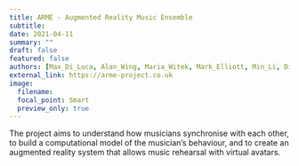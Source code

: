 ```yaml
---
title: ARME - Augmented Reality Music Ensemble
subtitle:
date: 2021-04-11
summary: ""
draft: false
featured: false
authors: [Max_Di_Luca, Alan_Wing, Maria_Witek, Mark_Elliott, Min_Li, Diar_Karim]
external_link: https://arme-project.co.uk
image:
  filename:
  focal_point: Smart
  preview_only: true
---
```


The project aims to understand how musicians synchronise with each other, to build a computational model of the musician’s behaviour, and to create an augmented reality system that allows music rehearsal with virtual avatars. 